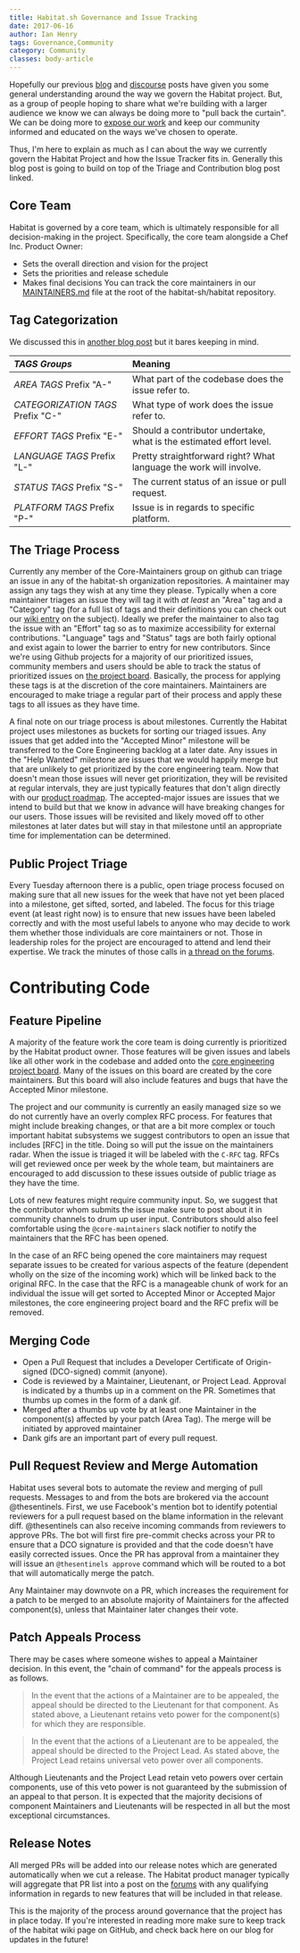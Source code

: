 ```yaml
---
title: Habitat.sh Governance and Issue Tracking
date: 2017-06-16
author: Ian Henry
tags: Governance,Community
category: Community
classes: body-article
---
```

Hopefully our previous [blog](https://www.habitat.sh/blog/2017/06/Triage-and-Contributions/) and [discourse](https://forums.habitat.sh/t/habitat-community-triage/287) posts have given you some general understanding around the way we govern the Habitat project. But, as a group of people hoping to share what we're building with a larger audience we know we can always be doing more to "pull back the curtain". We can be doing more to [expose our work](https://ext.prodpad.com/ext/roadmap/d2938aed0d0ad1dd62669583e108357efd53b3a6) and keep our community informed and educated on the ways we've chosen to operate.

Thus, I'm here to explain as much as I can about the way we currently govern the Habitat Project and how the Issue Tracker fits in. Generally this blog post is going to build on top of the Triage and Contribution blog post linked.

## Core Team
Habitat is governed by a core team, which is ultimately responsible for all decision-making in the project. Specifically, the core team alongside a Chef Inc. Product Owner:

* Sets the overall direction and vision for the project
* Sets the priorities and release schedule
* Makes final decisions
You can track the core maintainers in our [MAINTAINERS.md](https://github.com/habitat-sh/habitat/blob/master/MAINTAINERS.md) file at the root of the habitat-sh/habitat repository.

## Tag Categorization
We discussed this in [another blog post](https://www.habitat.sh/blog/2017/06/Triage-and-Contributions/) but it bares keeping in mind.

| *TAGS Groups*                     |               Meaning                             |
|:----------------------------------|:--------------------------------------------------|
| *AREA TAGS* Prefix "A-"           | What part of the codebase does the issue refer to.|
| *CATEGORIZATION TAGS* Prefix "C-" | What type of work does the issue refer to.        |
| *EFFORT TAGS* Prefix "E-"         | Should a contributor undertake, what is the estimated effort level. |
| *LANGUAGE TAGS* Prefix "L-"       | Pretty straightforward right? What language the work will involve.  |
| *STATUS TAGS* Prefix "S-"         | The current status of an issue or pull request.   |
| *PLATFORM TAGS* Prefix "P-"       | Issue is in regards to specific platform.         |

## The Triage Process
Currently any member of the Core-Maintainers group on github can triage an issue in any of the habitat-sh organization repositories. A maintainer may assign any tags they wish at any time they please. Typically when a core maintainer triages an issue they will tag it with _at least_ an "Area" tag and a "Category" tag (for a full list of tags and their definitions you can check out our [wiki entry](https://github.com/habitat-sh/habitat/wiki/Label-Names-and-Definitions) on the subject). Ideally we prefer the maintainer to also tag the issue with an "Effort" tag so as to maximize accessibility for external contributions. "Language" tags and "Status" tags are both fairly optional and exist again to lower the barrier to entry for new contributors. Since we're using Github projects for a majority of our prioritized issues, community members and users should be able to track the status of prioritized issues on [the project board](https://github.com/habitat-sh/habitat/projects/1). Basically, the process for applying these tags is at the discretion of the core maintainers. Maintainers are encouraged to make triage a regular part of their process and apply these tags to all issues as they have time.

A final note on our triage process is about milestones. Currently the Habitat project uses milestones as buckets for sorting our triaged issues. Any issues that get added into the "Accepted Minor" milestone will be transferred to the Core Engineering backlog at a later date. Any issues in the "Help Wanted" milestone are issues that we would happily merge but that are unlikely to get prioritized by the core engineering team. Now that doesn't mean those issues will never get prioritization, they will be revisited at regular intervals, they are just typically features that don't align directly with our [product roadmap](https://ext.prodpad.com/ext/roadmap/d2938aed0d0ad1dd62669583e108357efd53b3a6). The accepted-major issues are issues that we intend to build but that we know in advance will have breaking changes for our users. Those issues will be revisited and likely moved off to other milestones at later dates but will stay in that milestone until an appropriate time for implementation can be determined.

## Public Project Triage
Every Tuesday afternoon there is a public, open triage process focused on making sure that all new issues for the week that have not yet been placed into a milestone, get sifted, sorted, and labeled. The focus for this triage event (at least right now) is to ensure that new issues have been labeled correctly and with the most useful labels to anyone who may decide to work them whether those individuals are core maintainers or not. Those in leadership roles for the project are encouraged to attend and lend their expertise. We track the minutes of those calls in [a thread on the forums](https://forums.habitat.sh/t/weekly-issue-triage).

# Contributing Code

## Feature Pipeline
A majority of the feature work the core team is doing currently is prioritized by the Habitat product owner. Those features will be given issues and labels like all other work in the codebase and added onto the [core engineering project board](https://github.com/habitat-sh/habitat/projects/1). Many of the issues on this board are created by the core maintainers. But this board will also include features and bugs that have the Accepted Minor milestone.

The project and our community is currently an easily managed size so we do not currently have an overly complex RFC process. For features that might include breaking changes, or that are a bit more complex or touch important habitat subsystems we suggest contributors to open an issue that includes [RFC] in the title. Doing so will put the issue on the maintainers radar. When the issue is triaged it will be labeled with the `C-RFC` tag. RFCs will get reviewed once per week by the whole team, but maintainers are encouraged to add discussion to these issues outside of public triage as they have the time.

Lots of new features might require community input. So, we suggest that the contributor whom submits the issue make sure to post about it in community channels to drum up user input. Contributors should also feel comfortable using the `@core-maintainers` slack notifier to notify the maintainers that the RFC has been opened.

In the case of an RFC being opened the core maintainers may request separate issues to be created for various aspects of the feature (dependent wholly on the size of the incoming work) which will be linked back to the original RFC. In the case that the RFC is a manageable chunk of work for an individual the issue will get sorted to Accepted Minor or Accepted Major milestones, the core engineering project board and the RFC prefix will be removed.

## Merging Code
* Open a Pull Request that includes a Developer Certificate of Origin-signed (DCO-signed) commit (anyone).
* Code is reviewed by a Maintainer, Lieutenant, or Project Lead. Approval is indicated by a thumbs up in a comment on the PR. Sometimes that thumbs up comes in the form of a dank gif.
* Merged after a thumbs up vote by at least one Maintainer in the component(s) affected by your patch (Area Tag). The merge will be initiated by approved maintainer
* Dank gifs are an important part of every pull request.

## Pull Request Review and Merge Automation
Habitat uses several bots to automate the review and merging of pull requests. Messages to and from the bots are brokered via the account @thesentinels. First, we use Facebook's mention bot to identify potential reviewers for a pull request based on the blame information in the relevant diff. @thesentinels can also receive incoming commands from reviewers to approve PRs. The bot will first fire pre-commit checks across your PR to ensure that a DCO signature is provided and that the code doesn't have easily corrected issues. Once the PR has approval from a maintainer they will issue an `@thesentinels approve` command which will be routed to a bot that will automatically merge the patch.

Any Maintainer may downvote on a PR, which increases the requirement for a patch to be merged to an absolute majority of Maintainers for the affected component(s), unless that Maintainer later changes their vote.

## Patch Appeals Process

There may be cases where someone wishes to appeal a Maintainer decision. In this event, the "chain of command" for the appeals process is as follows.

> In the event that the actions of a Maintainer are to be appealed, the appeal should be directed to the Lieutenant for that component. As stated above, a Lieutenant retains veto power for the component(s) for which they are responsible.

> In the event that the actions of a Lieutenant are to be appealed, the appeal should be directed to the Project Lead. As stated above, the Project Lead retains universal veto power over all components.

Although Lieutenants and the Project Lead retain veto powers over certain components, use of this veto power is not guaranteed by the submission of an appeal to that person. It is expected that the majority decisions of component Maintainers and Lieutenants will be respected in all but the most exceptional circumstances.

## Release Notes
All merged PRs will be added into our release notes which are generated automatically when we cut a release. The Habitat product manager typically will aggregate that PR list into a post on the [forums](https://forums.habitat.sh/c/habitat-announcements) with any qualifying information in regards to new features that will be included in that release.


This is the majority of the process around governance that the project has in place today. If you're interested in reading more make sure to keep track of the habitat wiki page on GitHub, and check back here on our blog for updates in the future!

